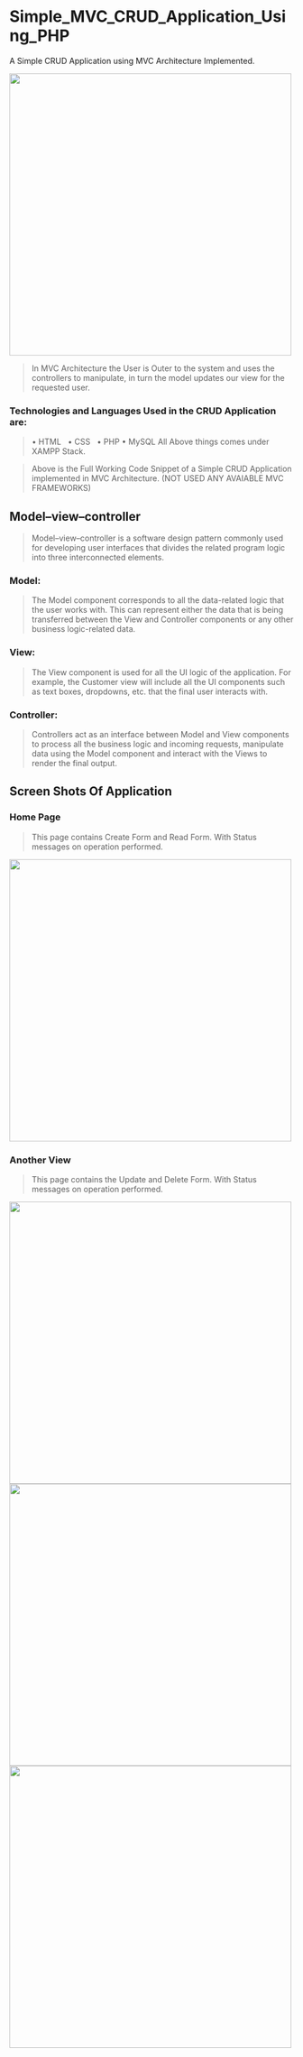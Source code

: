 # Simple_MVC_CRUD_Application_Using_PHP
A Simple CRUD Application using MVC Architecture Implemented.

<img src="https://www.researchgate.net/profile/Mjm-Razi-2/publication/328716094/figure/fig2/AS:688713864597504@1541213589083/Interaction-within-MVC-pattern-The-Model-component-correlates-with-all-the-data-related.ppm" width="500"/>

> In MVC Architecture the User is Outer to the system and uses the controllers to manipulate, in turn the model updates our view for the requested user.

### Technologies and Languages Used in the CRUD Application are:
> •	HTML &nbsp;
  •	CSS &nbsp;
  •	PHP
  •	MySQL
  All Above things comes under XAMPP Stack.

> Above is the Full Working Code Snippet of a Simple CRUD Application implemented in MVC Architecture. (NOT USED ANY AVAIABLE MVC FRAMEWORKS)

## Model–view–controller
> Model–view–controller is a software design pattern commonly used for developing user interfaces that divides the related program logic into three interconnected elements.

### Model:
> The Model component corresponds to all the data-related logic that the user works with. This can represent either the data that is being transferred between the View and Controller components or any other business logic-related data.

### View:
> The View component is used for all the UI logic of the application. For example, the Customer view will include all the UI components such as text boxes, dropdowns, etc. that the final user interacts with.

### Controller:
> Controllers act as an interface between Model and View components to process all the business logic and incoming requests, manipulate data using the Model component and interact with the Views to render the final output.

## Screen Shots Of Application
### Home Page
> This page contains Create Form and Read Form. With Status messages on operation performed.
<img src="https://user-images.githubusercontent.com/53576076/122712529-ac675780-d281-11eb-898d-d598d69d6c28.jpeg" width="500"/>

### Another View
> This page contains the Update and Delete Form. With Status messages on operation performed.
<img src="https://user-images.githubusercontent.com/53576076/122712535-ad988480-d281-11eb-9edf-3513f28695f5.jpeg" width="500"/>
<img src="https://user-images.githubusercontent.com/53576076/122712538-ae311b00-d281-11eb-8821-45c55c4f4234.jpeg" width="500"/>
<img src="https://user-images.githubusercontent.com/53576076/122712542-aec9b180-d281-11eb-81be-2d7eba78e854.jpeg" width="500"/>
